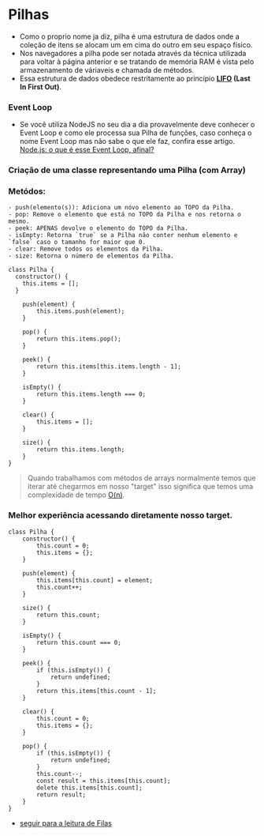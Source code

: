 # Pilhas

- Como o proprio nome ja diz, pilha é uma estrutura de dados onde a coleção de itens se alocam um em cima do outro em seu espaço físico.
- Nos navegadores a pilha pode ser notada através da técnica utilizada para voltar à página anterior e se tratando de memória RAM é vista pelo armazenamento de váriaveis e chamada de métodos.
- Essa estrutura de dados obedece restritamente ao princípio <b>[LIFO](https://pt.wikipedia.org/wiki/LIFO) (Last In First Out)</b>.

### Event Loop
- Se você utiliza NodeJS no seu dia a dia provavelmente deve conhecer o Event Loop e como ele processa sua Pilha de funções, caso conheça o nome Event Loop mas não sabe o que ele faz, confira esse artigo. [Node.js: o que é esse Event Loop, afinal?](https://imasters.com.br/front-end/node-js-o-que-e-esse-event-loop-afinal)

### Criação de uma classe representando uma Pilha (com Array)

### Metódos:
	- push(elemento(s)): Adiciona um nóvo elemento ao TOPO da Pilha.
	- pop: Remove o elemento que está no TOPO da Pilha e nos retorna o mesmo.
	- peek: APENAS devolve o elemento do TOPO da Pilha.
	- isEmpty: Retorna `true` se a Pilha não conter nenhum elemento e `false` caso o tamanho for maior que 0.
	- clear: Remove todos os elementos da Pilha.
	- size: Retorna o número de elementos da Pilha.


```
class Pilha {
  constructor() {
    this.items = [];
  }

	push(element) {
		this.items.push(element);
	}

	pop() {
		return this.items.pop();
	}

	peek() {
		return this.items[this.items.length - 1];
	}

	isEmpty() {
		return this.items.length === 0;
	}

	clear() {
		this.items = [];
	}

	size() {
		return this.items.length;
	}
}
```

> Quando trabalhamos com métodos de arrays normalmente temos que iterar até chegarmos em nosso "target" isso significa que temos uma complexidade de tempo [O(n)](https://pt.wikipedia.org/wiki/Grande-O).

### Melhor experiência acessando diretamente nosso target.

```
class Pilha {
	constructor() {
		this.count = 0;
		this.items = {};
	}

	push(element) {
		this.items[this.count] = element;
		this.count++;
	}

	size() {
		return this.count;
	}

	isEmpty() {
		return this.count === 0;
	}

	peek() {
		if (this.isEmpty()) {
			return undefined;
		}
		return this.items[this.count - 1];
	}

	clear() {
		this.count = 0;
		this.items = {};
	}

	pop() {
		if (this.isEmpty()) {
			return undefined;
		}
		this.count--;
		const result = this.items[this.count];
		delete this.items[this.count];
		return result;
	}
}
```

- [seguir para a leitura de Filas](/filas/documentacao.md)